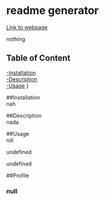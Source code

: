# readme generator  
  [Link to webpage](none)
  
  nothing  
    
  ## Table of Content
  [-Installation](#Installation)  
  [-Description](#Description)    
  [-Usage](#Usage)  }
  
  
  
  ##Installation  
  nah

  ##Description  
  nada

  ##Usage  
  nill

  
  undefined
  
  
  undefined
  
##Profile
### null
<nix>

